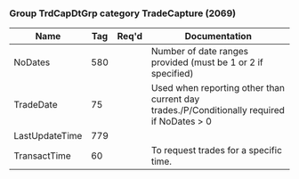 ### Group TrdCapDtGrp category TradeCapture (2069)

| Name           | Tag | Req'd | Documentation                                                                              |
|----------------|-----|----------|--------------------------------------------------------------------------------------------|
| NoDates        | 580 |       | Number of date ranges provided (must be 1 or 2 if specified)                               |
| TradeDate      | 75  |       | Used when reporting other than current day trades./P/Conditionally required if NoDates > 0 |
| LastUpdateTime | 779 |       |                                                                                            |
| TransactTime   | 60  |       | To request trades for a specific time.                                                     |

